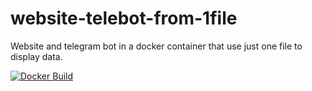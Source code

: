 # website-telebot-from-1file
Website and telegram bot in a docker container that use just one file to display data.

[![Docker Build](https://github.com/youonmyown/website-telebot-from-1file/actions/workflows/docker-image.yml/badge.svg?branch=main)](https://github.com/youonmyown/website-telebot-from-1file/actions/workflows/docker-image.yml)